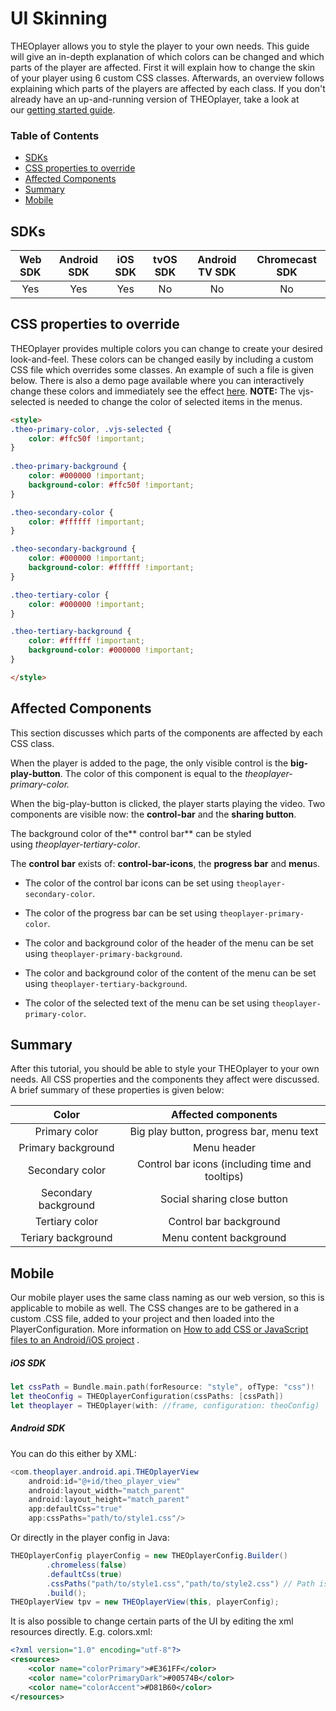 # UI Skinning

THEOplayer allows you to style the player to your own needs. This guide will give an in-depth explanation of which colors can be changed and which parts of the player are affected. First it will explain how to change the skin of your player using 6 custom CSS classes. Afterwards, an overview follows explaining which parts of the players are affected by each class. If you don't already have an up-and-running version of THEOplayer, take a look at our [getting started guide](https://support.theoplayer.com/hc/en-us/articles/115001933305-Getting-Started-with-THEOplayer-2-X).

### Table of Contents
- [SDKs](#sdks)
- [CSS properties to override](#css-properties-to-override)
- [Affected Components](#affected-components)
- [Summary](#summary)
- [Mobile](#mobile)


## SDKs

| Web SDK | Android SDK |  iOS SDK  | tvOS SDK| Android TV SDK | Chromecast SDK |
| :-----: | :---------: | :-------: | :--: | :------------: | :------------: |
|   Yes   | 	Yes |	Yes | No  |  No   |  No  |


## CSS properties to override

THEOplayer provides multiple colors you can change to create your desired look-and-feel. These colors can be changed easily by including a custom CSS file which overrides some classes. An example of such a file is given below. There is also a demo page available where you can interactively change these colors and immediately see the effect [here](https://demo.theoplayer.com/ui-skinning). **NOTE:** The vjs-selected is needed to change the color of selected items in the menus.

```html
<style> 
.theo-primary-color, .vjs-selected { 
    color: #ffc50f !important; 
}
    
.theo-primary-background {
    color: #000000 !important;
    background-color: #ffc50f !important; 
}

.theo-secondary-color { 
    color: #ffffff !important;
}

.theo-secondary-background {
    color: #000000 !important; 
    background-color: #ffffff !important; 
}

.theo-tertiary-color { 
    color: #000000 !important; 
} 

.theo-tertiary-background { 
    color: #ffffff !important; 
    background-color: #000000 !important; 
} 

</style>
```

## Affected Components

This section discusses which parts of the components are affected by each CSS class. 

When the player is added to the page, the only visible control is the **big-play-button**. The color of this component is equal to the *theoplayer-primary-color.*

When the big-play-button is clicked, the player starts playing the video. Two components are visible now: the **control-bar** and the **sharing button**.

The background color of the** control bar** can be styled using *theoplayer-tertiary-color*.

The **control bar** exists of: **control-bar-icons**, the **progress bar** and **menu**s.

- The color of the control bar icons can be set using `theoplayer-secondary-color`.

- The color of the progress bar can be set using `theoplayer-primary-color`.

- The color and background color of the header of the menu can be set using `theoplayer-primary-background`.

- The color and background color of the content of the menu can be set using `theoplayer-tertiary-background`.

- The color of the selected text of the menu can be set using `theoplayer-primary-color`.

## Summary

After this tutorial, you should be able to style your THEOplayer to your own needs. All CSS properties and the components they affect were discussed. A brief summary of these properties is given below:

| Color | Affected components | 
| :---: | :-----------------: | 
| Primary color  | Big play button, progress bar, menu text  |
| Primary background  | Menu header |
| Secondary color  | Control bar icons (including time and tooltips) |
| Secondary background  | Social sharing close button |
| Tertiary color  | Control bar background |
| Teriary background  | Menu content background |

## Mobile

Our mobile player uses the same class naming as our web version, so this is applicable to mobile as well. The CSS changes are to be gathered in a custom .CSS file, added to your project and then loaded into the PlayerConfiguration. More information on  [How to add CSS or JavaScript files to an Android/iOS project](../../faq/01-how-to-add-css-or-javascript-files-to-android-ios.md) .

##### iOS SDK

```swift
let cssPath = Bundle.main.path(forResource: "style", ofType: "css")!
let theoConfig = THEOplayerConfiguration(cssPaths: [cssPath])
let theoplayer = THEOplayer(with: //frame, configuration: theoConfig)
```

##### Android SDK

You can do this either by XML:

```java
<com.theoplayer.android.api.THEOplayerView
    android:id="@+id/theo_player_view"
    android:layout_width="match_parent"
    android:layout_height="match_parent"
    app:defaultCss="true"
    app:cssPaths="path/to/style1.css"/>
```

Or directly in the player config in Java:

```java
THEOplayerConfig playerConfig = new THEOplayerConfig.Builder()
        .chromeless(false)
        .defaultCss(true)
        .cssPaths("path/to/style1.css","path/to/style2.css") // Path is relative to the location of the assets directory
        .build();
THEOplayerView tpv = new THEOplayerView(this, playerConfig);
```

It is also possible to change certain parts of the UI by editing the xml resources directly.
E.g. colors.xml:

```xml
<?xml version="1.0" encoding="utf-8"?>
<resources>
    <color name="colorPrimary">#E361FF</color>
    <color name="colorPrimaryDark">#00574B</color>
    <color name="colorAccent">#D81B60</color>
</resources>
```